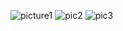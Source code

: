 ![picture1](https://user-images.githubusercontent.com/54479009/118492144-070c1180-b720-11eb-914e-6907bbcea94a.png)
![pic2](https://user-images.githubusercontent.com/54479009/118492155-096e6b80-b720-11eb-9cec-0c0b1dc92547.png)
![pic3](https://user-images.githubusercontent.com/54479009/118492161-0a9f9880-b720-11eb-9fef-f048c6d43e1b.png)
